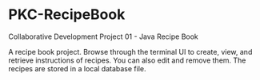 # PKC-RecipeBook
Collaborative Development Project 01 - Java Recipe Book

A recipe book project. Browse through the terminal UI to create, view, and retrieve instructions of recipes. You can also edit and remove them. The recipes are stored in a local database file.